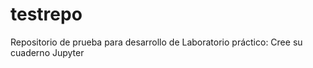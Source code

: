 # testrepo

Repositorio de prueba para desarrollo de Laboratorio práctico: Cree su cuaderno Jupyter
